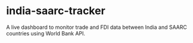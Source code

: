 # india-saarc-tracker
A live dashboard to monitor trade and FDI data between India and SAARC countries using World Bank API.
